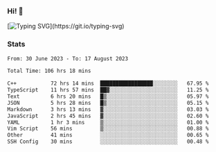 ### Hi!  👋

[![Typing SVG](https://readme-typing-svg.herokuapp.com?font=Fira+Code&pause=1000&width=435&lines=Hello!+I'm+Texiwustion.)](https://git.io/typing-svg)

### Stats

<!--START_SECTION:waka-->

```txt
From: 30 June 2023 - To: 17 August 2023

Total Time: 106 hrs 18 mins

C++           72 hrs 14 mins  █████████████████░░░░░░░░   67.95 %
TypeScript    11 hrs 57 mins  ██▓░░░░░░░░░░░░░░░░░░░░░░   11.25 %
Text          6 hrs 20 mins   █▒░░░░░░░░░░░░░░░░░░░░░░░   05.97 %
JSON          5 hrs 28 mins   █▒░░░░░░░░░░░░░░░░░░░░░░░   05.15 %
Markdown      3 hrs 13 mins   ▓░░░░░░░░░░░░░░░░░░░░░░░░   03.03 %
JavaScript    2 hrs 45 mins   ▓░░░░░░░░░░░░░░░░░░░░░░░░   02.60 %
YAML          1 hr 3 mins     ▒░░░░░░░░░░░░░░░░░░░░░░░░   01.00 %
Vim Script    56 mins         ▒░░░░░░░░░░░░░░░░░░░░░░░░   00.88 %
Other         41 mins         ░░░░░░░░░░░░░░░░░░░░░░░░░   00.65 %
SSH Config    30 mins         ░░░░░░░░░░░░░░░░░░░░░░░░░   00.48 %
```

<!--END_SECTION:waka-->

